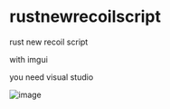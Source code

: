 # rustnewrecoilscript
rust new recoil script 

with imgui

you need visual studio


![image](https://user-images.githubusercontent.com/106037157/179006660-5cf65246-647e-46c5-ae16-7b8a78f76fd3.png)
